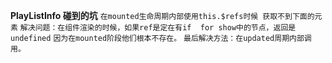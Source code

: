 **PlayListInfo 碰到的坑**
`在mounted生命周期内部使用this.$refs时候 获取不到下面的元素`
`解决问题：在组件渲染的时候，如果ref是定在有if  for show中的节点，返回是undefined`
`因为在mounted阶段他们根本不存在。`
`最后解决方法：在updated周期内部调用。`
